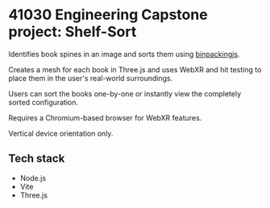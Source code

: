 # 41030 Engineering Capstone project: Shelf-Sort
Identifies book spines in an image and sorts them using [binpackingjs](https://github.com/olragon/binpackingjs).

Creates a mesh for each book in Three.js and uses WebXR and hit testing to place them in the user's real-world surroundings.

Users can sort the books one-by-one or instantly view the completely sorted configuration.

Requires a Chromium-based browser for WebXR features.

Vertical device orientation only.
## Tech stack
- Node.js
- Vite
- Three.js
